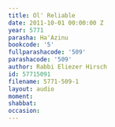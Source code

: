 ```yaml
---
title: Ol' Reliable
date: 2011-10-01 00:00:00 Z
year: 5771
parasha: Ha'Azinu
bookcode: '5'
fullparashacode: '509'
parashacode: '509'
author: Rabbi Eliezer Hirsch
id: 57715091
filename: 5771-509-1
layout: audio
moment: 
shabbat: 
occasion: 
---
```


